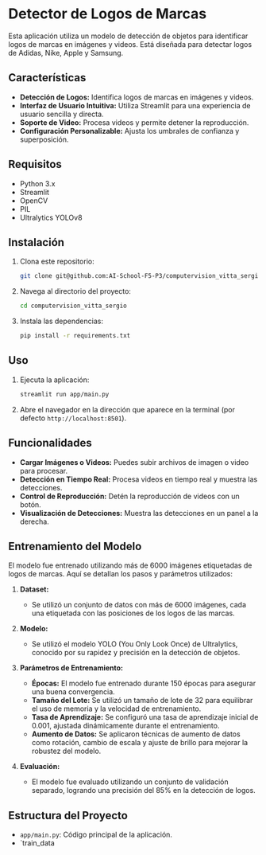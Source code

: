 # Detector de Logos de Marcas

Esta aplicación utiliza un modelo de detección de objetos para identificar logos de marcas en imágenes y videos. Está diseñada para detectar logos de Adidas, Nike, Apple y Samsung.

## Características

- **Detección de Logos:** Identifica logos de marcas en imágenes y videos.
- **Interfaz de Usuario Intuitiva:** Utiliza Streamlit para una experiencia de usuario sencilla y directa.
- **Soporte de Video:** Procesa videos y permite detener la reproducción.
- **Configuración Personalizable:** Ajusta los umbrales de confianza y superposición.

## Requisitos

- Python 3.x
- Streamlit
- OpenCV
- PIL
- Ultralytics YOLOv8

## Instalación

1. Clona este repositorio:
   ```bash
   git clone git@github.com:AI-School-F5-P3/computervision_vitta_sergio.git
   ```
2. Navega al directorio del proyecto:
   ```bash
   cd computervision_vitta_sergio
   ```
3. Instala las dependencias:
   ```bash
   pip install -r requirements.txt
   ```

## Uso

1. Ejecuta la aplicación:
   ```bash
   streamlit run app/main.py
   ```
2. Abre el navegador en la dirección que aparece en la terminal (por defecto `http://localhost:8501`).

## Funcionalidades

- **Cargar Imágenes o Videos:** Puedes subir archivos de imagen o video para procesar.
- **Detección en Tiempo Real:** Procesa videos en tiempo real y muestra las detecciones.
- **Control de Reproducción:** Detén la reproducción de videos con un botón.
- **Visualización de Detecciones:** Muestra las detecciones en un panel a la derecha.

## Entrenamiento del Modelo

El modelo fue entrenado utilizando más de 6000 imágenes etiquetadas de logos de marcas. Aquí se detallan los pasos y parámetros utilizados:

1. **Dataset:** 
   - Se utilizó un conjunto de datos con más de 6000 imágenes, cada una etiquetada con las posiciones de los logos de las marcas.

2. **Modelo:** 
   - Se utilizó el modelo YOLO (You Only Look Once) de Ultralytics, conocido por su rapidez y precisión en la detección de objetos.

3. **Parámetros de Entrenamiento:**
   - **Épocas:** El modelo fue entrenado durante 150 épocas para asegurar una buena convergencia.
   - **Tamaño del Lote:** Se utilizó un tamaño de lote de 32 para equilibrar el uso de memoria y la velocidad de entrenamiento.
   - **Tasa de Aprendizaje:** Se configuró una tasa de aprendizaje inicial de 0.001, ajustada dinámicamente durante el entrenamiento.
   - **Aumento de Datos:** Se aplicaron técnicas de aumento de datos como rotación, cambio de escala y ajuste de brillo para mejorar la robustez del modelo.

4. **Evaluación:**
   - El modelo fue evaluado utilizando un conjunto de validación separado, logrando una precisión del 85% en la detección de logos.

## Estructura del Proyecto

- `app/main.py`: Código principal de la aplicación.
- `train_data
